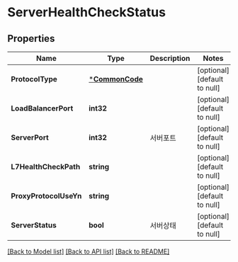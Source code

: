 # ServerHealthCheckStatus

## Properties
Name | Type | Description | Notes
------------ | ------------- | ------------- | -------------
**ProtocolType** | [***CommonCode**](CommonCode.md) |  | [optional] [default to null]
**LoadBalancerPort** | **int32** |  | [optional] [default to null]
**ServerPort** | **int32** | 서버포트 | [optional] [default to null]
**L7HealthCheckPath** | **string** |  | [optional] [default to null]
**ProxyProtocolUseYn** | **string** |  | [optional] [default to null]
**ServerStatus** | **bool** | 서버상태 | [optional] [default to null]

[[Back to Model list]](../README.md#documentation-for-models) [[Back to API list]](../README.md#documentation-for-api-endpoints) [[Back to README]](../README.md)


